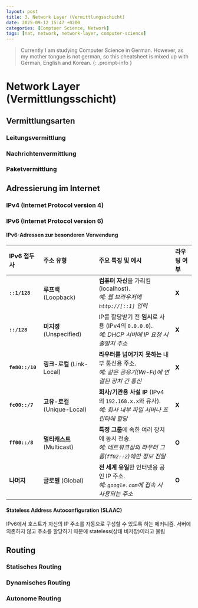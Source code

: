```yaml
---
layout: post
title: 3. Network Layer (Vermittlungsschicht)
date: 2025-09-12 15:47 +0200
categories: [Comptuer Science, Network]
tags: [nat, network, network-layer, computer-science]
---
```


> Currently I am studying Computer Science in German. However, as my mother tongue is not german, so this cheatsheet is mixed up with German, English and Korean.
{: .prompt-info }


# Network Layer (Vermittlungsschicht)

## Vermittlungsarten

### Leitungsvermittlung

### Nachrichtenvermittlung

### Paketvermittlung




## Adressierung im Internet

### IPv4 (Internet Protocol version 4)

### IPv6 (Internet Protocol version 6)

#### IPv6-Adressen zur besonderen Verwendung

| IPv6 접두사 | 주소 유형 | 주요 특징 및 예시 | 라우팅 여부 |
| :--- | :--- | :--- | :--- |
| **`::1/128`** | **루프백** (Loopback) | **컴퓨터 자신**을 가리킴 (localhost).<br> *예: 웹 브라우저에 `http://[::1]` 입력* | **X** |
| **`::/128`** | **미지정** (Unspecified) | IP를 할당받기 전 **임시**로 사용 (IPv4의 `0.0.0.0`).<br> *예: DHCP 서버에 IP 요청 시 출발지 주소* | **X** |
| **`fe80::/10`** | **링크-로컬** (Link-Local) | **라우터를 넘어가지 못하는** 내부 통신용 주소.<br> *예: 같은 공유기(Wi-Fi)에 연결된 장치 간 통신* | **X** |
| **`fc00::/7`** | **고유-로컬** (Unique-Local) | **회사/기관용 사설 IP** (IPv4의 `192.168.x.x`와 유사).<br> *예: 회사 내부 파일 서버나 프린터에 할당* | **X** |
| **`ff00::/8`** | **멀티캐스트** (Multicast) | **특정 그룹**에 속한 여러 장치에 동시 전송.<br> *예: 네트워크상의 라우터 그룹(`ff02::2`)에만 정보 전달* | **O** |
| **나머지** | **글로벌** (Global) | **전 세계 유일**한 인터넷용 공인 IP 주소.<br> *예: `google.com`에 접속 시 사용되는 주소* | **O** |


#### Stateless Address Autoconfiguration (SLAAC)

IPv6에서 호스트가 자신의 IP 주소를 자동으로 구성할 수 있도록 하는 메커니즘. 서버에 의존하지 않고 주소를 할당하기 때문에 stateless(상태 비저장)이라고 불림




## Routing

### Statisches Routing

### Dynamisches Routing

### Autonome Routing

